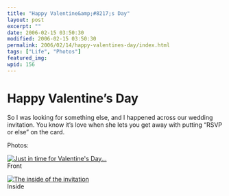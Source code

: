 ```yaml
---
title: "Happy Valentine&amp;#8217;s Day"
layout: post
excerpt: ""
date: 2006-02-15 03:50:30
modified: 2006-02-15 03:50:30
permalink: 2006/02/14/happy-valentines-day/index.html
tags: ["Life", "Photos"]
featured_img: 
wpid: 156
---
```


# Happy Valentine&#8217;s Day

So I was looking for something else, and I happened across our wedding invitation. You know it’s love when she lets you get away with putting “RSVP or else” on the card.

Photos:

[![Just in time for Valentine's Day...](http://static.flickr.com/40/99922259_e69228d902_m.jpg)](http://www.flickr.com/photos/pj/99922259)  
Front

[![The inside of the invitation](http://static.flickr.com/35/99922220_e324219843_m.jpg)](http://www.flickr.com/photos/pj/99922220)  
Inside